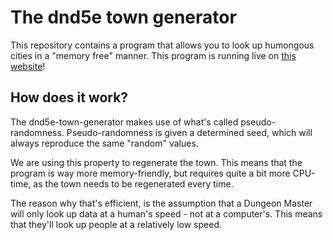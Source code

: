 # The dnd5e town generator

This repository contains a program that allows you to look up humongous cities in a "memory free" manner. This program is running live on [this website](http://town.noordstar.me/)!

## How does it work?

The dnd5e-town-generator makes use of what's called pseudo-randomness.
Pseudo-randomness is given a determined seed, which will always reproduce the same "random" values.

We are using this property to regenerate the town.
This means that the program is way more memory-friendly, but requires quite a bit more CPU-time,
as the town needs to be regenerated every time.

The reason why that's efficient, is the assumption that a Dungeon Master will only look up data
at a human's speed - not at a computer's. This means that they'll look up people at a relatively
low speed.